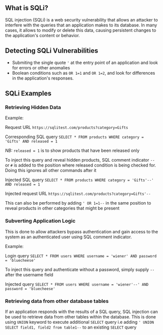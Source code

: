 ## What is SQLi?
SQL injection (SQLi) is a web security vulnerability that allows an attacker to interfere with the queries that an application makes to its database. In many cases, it allows to modify or delete this data, causing persistent changes to the application's content or behavior.

## Detecting SQLi Vulnerabilities
- Submiting the single quote `'` at the entry point of an application and look for errors or other anomalies
- Boolean conditions such as `OR 1=1` and `OR 1=2`, and look for differences in the application's responses.

## SQLi Examples
### Retrieving Hidden Data
Example:

Request URL `https://sqlitest.com/products?category=Gifts`

Corresponding SQL query `SELECT * FROM products WHERE category = 'Gifts' AND released = 1`

_NB:_ `released = 1` is to show products that have been released only

To inject this query and reveal hidden products, SQL comment indicator `--` or `#` is added to the position where released condition is being checked for. Doing this ignores all other commands after it

Injected SQL query `SELECT * FROM products WHERE category = 'Gifts'--' AND released = 1`

Injected request URL `https://sqlitest.com/products?category=Gifts'--`

This can also be performed by adding `' OR 1=1--` in the same position to reveal products in other categories that might be present

### Subverting Application Logic
This is done to allow attackers bypass authentication and gain access to the system as an authenticated user using SQL comment indicator.

Example:

Login query `SELECT * FROM users WHERE username = 'wiener' AND password = 'bluecheese'`

To inject this query and authenticate without a password, simply supply `--` after the username field

Injected query `SELECT * FROM users WHERE username = 'wiener'--' AND password = 'bluecheese'`

### Retrieving data from other database tables
If an application responds with the results of a SQL query, SQL injection can be used to retrieve data from other tables within the database. This is done using `UNION` keyword to execute additional `SELECT` query i.e adding `' UNION SELECT field1, field2 from table1--` to an existing `SELECT` query